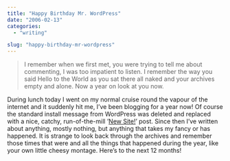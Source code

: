 ```yaml
---
title: "Happy Birthday Mr. WordPress"
date: "2006-02-13"
categories:
  - "writing"

slug: "happy-birthday-mr-wordpress"
---
```


> I remember when we first met, you were trying to tell me about commenting, I was too impatient to listen. I remember the way you said Hello to the World as you sat there all naked and your archives empty and alone. Now a year on look at you now.

During lunch today I went on my normal cruise round the vapour of the internet and it suddenly hit me, I’ve been blogging for a year now!
Of course the standard install message from WordPress was deleted and replaced with a nice, catchy, run-of-the-mill ’[New Site!](https://adamchamberlin.info/2005/02/new-site/)’ post. Since then I’ve written about anything, mostly nothing, but anything that takes my fancy or has happened.
It is strange to look back through the archives and remember those times that were and all the things that happened during the year, like your own little cheesy montage.
Here’s to the next 12 months!
